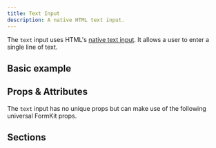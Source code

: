 ```yaml
---
title: Text Input
description: A native HTML text input.
---
```


<InputPageHero title="Text"></InputPageHero>

<page-toc></page-toc>

The `text` input uses HTML's [native text input](https://developer.mozilla.org/en-US/docs/Web/HTML/Element/input/text). It allows a user to enter a single line of text.

## Basic example

<example
name="Text input"
file="/_content/examples/text/text.vue"></example>

## Props & Attributes

The `text` input has no unique props but can make use of the following universal
FormKit props.

<reference-table input="text" :attrs="['maxlength', 'minlength', 'placeholder']">
</reference-table>

## Sections
<section-keys-intro></section-keys-intro>

<div>
  <formkit-input-diagram
    prefix-icon-content="👩🏽‍💼"
    suffix-icon-content=""
    label-content="First name"
    input-content="Sunita"
    help-content="Enter your first name only."
    message-content="First name is required."
  >
  </formkit-input-diagram>
</div>

<reference-table type="sectionKeys" primary="section-key">
</reference-table>
